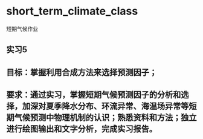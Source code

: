 # short_term_climate_class
短期气候作业
## 实习5
## 目标：掌握利用合成方法来选择预测因子；
## 要求：通过实习，掌握短期气候预测因子的分析和选择，加深对夏季降水分布、环流异常、海温场异常等短期气候预测中物理机制的认识；熟悉资料和方法；独立进行绘图输出和文字分析，完成实习报告。
